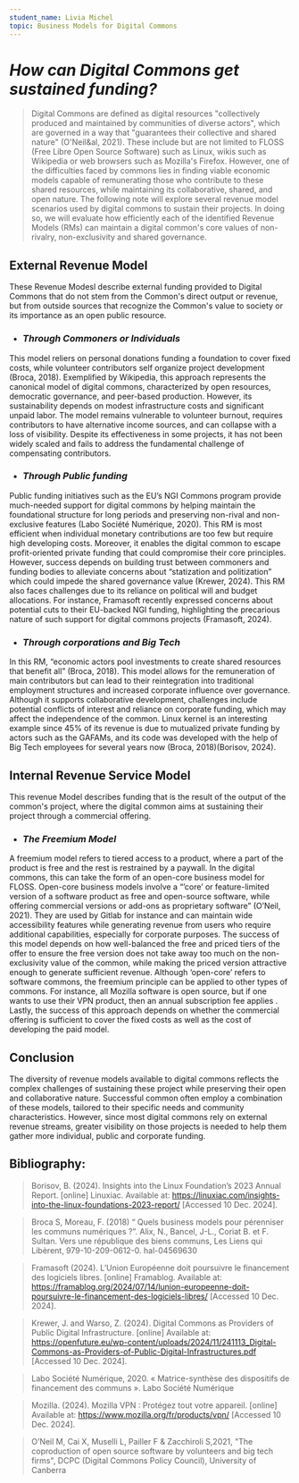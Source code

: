 ```yaml
---
student_name: Livia Michel
topic: Business Models for Digital Commons
---
```

# ***How can Digital Commons get sustained funding?*** 

> Digital Commons are defined as digital resources "collectively produced and maintained by communities of diverse actors", which are governed in a way that "guarantees their collective and shared nature" (O'Neil&al, 2021). These include but are not limited to FLOSS (Free Libre Open Source Software) such as Linux, wikis such as Wikipedia or web browsers such as Mozilla's Firefox. However, one of the difficulties faced by commons lies in finding viable economic models capable of remunerating those who contribute to these shared resources, while maintaining its collaborative, shared, and open nature. 
The following note will explore several revenue model scenarios used by digital commons to sustain their projects. 
In doing so, we will evaluate how efficiently each of the identified Revenue Models (RMs) can maintain a digital common's core values of non-rivalry, non-exclusivity and shared governance. 

## __External Revenue Model__

These Revenue Modesl describe external funding provided to Digital Commons that do not stem from the Common's direct output or revenue, but from outside sources that recognize the Common's value to society or its importance as an open public resource. 

- ### *Through Commoners or Individuals*

This model reliers on personal donations funding a foundation to cover fixed costs, while volunteer contributors self organize project development (Broca, 2018). Exemplified by Wikipedia, this approach represents the canonical model of digital commons, characterized by open resources, democratic governance, and peer-based production. However, its sustainability  depends on modest infrastructure costs and significant unpaid labor. The model remains vulnerable to volunteer burnout, requires contributors to have alternative income sources, and can collapse with a loss of visibility. Despite its effectiveness in some projects, it has not been widely scaled and fails to address the fundamental challenge of compensating contributors. 

- ### *Through Public funding*

Public funding initiatives such as the EU’s NGI Commons program provide much-needed support for digital commons by helping maintain the foundational structure for long periods and preserving non-rival and non-exclusive features (Labo Société Numérique, 2020). This RM is most efficient when individual monetary contributions are too few but require high developing costs. Moreover, it enables the digital common to escape profit-oriented private funding that could compromise their core principles. 
However, success depends on building trust between commoners and funding bodies to alleviate concerns about “statization and politization” which could impede the shared governance value (Krewer, 2024). This RM also faces challenges due to its reliance on political will and budget allocations. For instance, Framasoft recently expressed concerns about potential cuts to their EU-backed NGI funding, highlighting the precarious nature of such support for digital commons projects (Framasoft, 2024). 

- ### *Through corporations and Big Tech* 

In this RM, “economic actors pool investments to create shared resources that benefit all” (Broca, 2018). This model allows for the remuneration of main contributors but can lead to their reintegration into traditional employment structures and increased corporate influence over governance. Although it supports collaborative development, challenges include potential conflicts of interest and reliance on corporate funding, which may affect the independence of the common. Linux kernel is an interesting example since 45% of its revenue is due to mutualized private funding by actors such as the GAFAMs, and its code was developed with the help of Big Tech employees for several years now (Broca, 2018)(Borisov, 2024). 


## __Internal Revenue Service Model__

This revenue Model describes funding that is the result of the output of the common's project, where the digital common aims at sustaining their project through a commercial offering. 

- ### *The Freemium Model*

A freemium model refers to tiered access to a product, where a part of the product is free and the rest is restrained by a paywall. In the digital commons, this can take the form of an open-core business model for FLOSS. Open-core business models involve a “’core’ or feature-limited version of a software product as free and open-source software, while offering commercial versions or add-ons as proprietary software” (O’Neil, 2021). They are used by Gitlab for instance and can maintain wide accessibility features while generating revenue from users who require additional capabilities, especially for corporate purposes. The success of this model depends on how well-balanced the free and priced tiers of the offer to ensure the free version does not take away too much on the non-exclusivity value of the common, while making the priced version attractive enough to generate sufficient revenue. Although ‘open-core’ refers to software commons, the freemium principle can be applied to other types of commons. For instance, all Mozilla software is open source, but if one wants to use their VPN product, then an annual subscription fee applies  . Lastly, the success of this approach depends on whether the commercial offering is sufficient to cover the fixed costs as well as the cost of developing the paid model.

## __Conclusion__

The diversity of revenue models available to digital commons reflects the complex challenges of sustaining these project while preserving their open and collaborative nature. Successful common often employ a combination of these models, tailored to their specific needs and community characteristics. However, since most digital commons rely on external revenue streams, greater visibility on those projects is needed to help them gather more individual, public and corporate funding. 


 ## Bibliography: 

>Borisov, B. (2024). Insights into the Linux Foundation’s 2023 Annual Report. [online] Linuxiac. Available at: https://linuxiac.com/insights-into-the-linux-foundations-2023-report/ [Accessed 10 Dec. 2024].

>Broca S, Moreau, F. (2018) “ Quels business models pour pérenniser les communs numériques ?”. Alix, N., Bancel, J-L., Coriat B. et F. Sultan. Vers une république des biens communs, Les Liens qui Libèrent, 979-10-209-0612-0. hal-04569630

>Framasoft (2024). L’Union Européenne doit poursuivre le financement des logiciels libres. [online] Framablog. Available at: https://framablog.org/2024/07/14/lunion-europeenne-doit-poursuivre-le-financement-des-logiciels-libres/ [Accessed 10 Dec. 2024].

>Krewer, J. and Warso, Z. (2024). Digital Commons as Providers of Public Digital Infrastructure. [online] Available at: https://openfuture.eu/wp-content/uploads/2024/11/241113_Digital-Commons-as-Providers-of-Public-Digital-Infrastructures.pdf [Accessed 10 Dec. 2024].

>Labo Société Numérique, 2020. « Matrice-synthèse des dispositifs de financement des communs ». Labo Société Numérique

>Mozilla. (2024). Mozilla VPN : Protégez tout votre appareil. [online] Available at: https://www.mozilla.org/fr/products/vpn/ [Accessed 10 Dec. 2024].

>O’Neil M, Cai X, Muselli L, Pailler F & Zacchiroli S,2021, "The coproduction of open source software by volunteers and big tech firms", DCPC (Digital Commons Policy Council), University of Canberra





